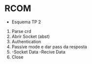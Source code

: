 # RCOM

* Esquema TP 2
  
1. Parse crd
2. Abrir Socket (abst)
3. Authentication
4. Passive mode e dar pass da resposta
5. -Socket Data
   -Recive Data
6. Close
